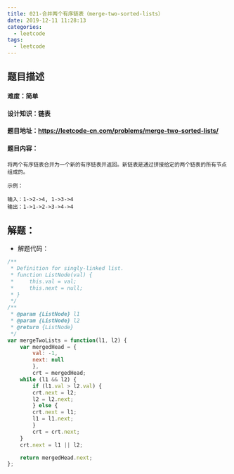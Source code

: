 ```yaml
---
title: 021-合并两个有序链表（merge-two-sorted-lists）
date: 2019-12-11 11:28:13
categories: 
  - leetcode
tags: 
  - leetcode
---
```

## 题目描述
#### 难度：简单
#### 设计知识：链表
 <!--more-->
#### 题目地址：https://leetcode-cn.com/problems/merge-two-sorted-lists/
#### 题目内容：
```
将两个有序链表合并为一个新的有序链表并返回。新链表是通过拼接给定的两个链表的所有节点组成的。 

示例：

输入：1->2->4, 1->3->4
输出：1->1->2->3->4->4
```
## 解题：
* 解题代码：
```js
/**
 * Definition for singly-linked list.
 * function ListNode(val) {
 *     this.val = val;
 *     this.next = null;
 * }
 */
/**
 * @param {ListNode} l1
 * @param {ListNode} l2
 * @return {ListNode}
 */
var mergeTwoLists = function(l1, l2) {
    var mergedHead = {
        val: -1,
        next: null
        },
        crt = mergedHead;
    while (l1 && l2) {
        if (l1.val > l2.val) {
        crt.next = l2;
        l2 = l2.next;
        } else {
        crt.next = l1;
        l1 = l1.next;
        }
        crt = crt.next;
    }
    crt.next = l1 || l2;

    return mergedHead.next;
};
```

